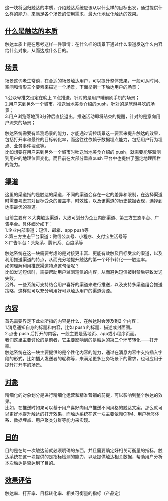 这一块将回归触达的本质，介绍触达系统应该从以什么样的目标出发，通过提供什么样的能力，来满足各个场景的使用需求，最大化地优化触达的效果。<br>

## [什么是触达的本质]()

触达本质上是在思考这样一件事情：在什么样的场景下通过什么渠道发送什么内容给什么对象，从而达成什么目的。<br>

## [场景]()

场景这词老生常谈，在合适的场景触达用户，可以提升整体效果，一般可从时间、空间和情形三个要素来描述一个场景，下面举例一下触达用户的场景：<br>

  1.公众号推文设定在晚上 11点推送，针对的是用户睡前刷手机的场景；<br>
  2.用户来到另外一个城市，推送当地美食介绍的push，针对的是旅游寻吃的场景；<br>
  3.用户浏览落地页3分钟后直接退出，推送活动即将结束的提醒，针对的是意向用户流失的场景；<br>

触达系统需要有监测场景的能力，才能通过调控场景这一要素来提升触达的效果，包括打开率和最终的目标转化率，而这往往依赖于数据埋点能力，包括用户行为埋点、业务事件埋点等。<br>
比如想要在用户来到另外一个城市时吐送当地美食介绍的 push，就需要能够监测到用户的地理位置变化，而目前在大部分垂直push 平台中也提供了圈定地理围栏的能力。<br>

## [渠道]()

这里的渠道指的是触达的渠道，不同的渠道会存在一定的差异和限制，在选择渠道时需要考虑其对目标受众的覆盖率、时效性，以及该渠道的历史数据表现，选择到达率最优的渠道。<br>

目前主要有 3 大类触达渠道，大致可划分为企业内部渠道、第三方生态平台、广告平台。具体细分如下： <br>
  1.企业内部渠道：短信、邮箱、app push等 <br>
  2.第三方生态平台渠道：微信公众号、小程序、支付宝生活号等  <br>
  3.广告平台：头条系、腾讯系、百度系等  <br>

触达系统在这一块需要考虑的是对接更丰富、更能有效触及目标受众的渠道，以及利用推送渠道的特点，从而充分地提升触达的第一个环节转化——触达率。 <br>
如何理解利用推送渠道特点这句话呢？ <br>
比如发送短信时，需要帮助用户监测短信的内容，从而避免短信被封禁后导致发送失败。 <br>
另外，一些系统可支持结合用户喜好的渠道来进行推送，以及支持多渠道组合推送策略，这样就可以充分利用好可以触达用户的渠道资源。 <br>

## [内容]()

首先需要界定下此处所指的内容是什么，在触达时会涉及到2 个内容： <br>
  1.消息通知自身的标题和内容，比如 push 的标题、描述或封面图。<br>
  2.点击 push 后打开的内容，一般主要是落地页、app或小程序页面。<br>
我们这里主要讨论的是前者，它主要影响到的是触达的第二个环节转化——打开率。<br>
触达系统在这一块主要提供的是个性化内容的能力，通过在消息内容中支持插入字段的形式，比如插入发送者的昵称等，来满足更多业务场景下的需求，也可应用于提升打开率的场景。<br>

## [对象]()

精细化的对象划分是进行精细化运营和精准营销的前提，可以影响到整个触达的效果。<br>
比如，在推送时如果可以基于用户喜好向用户推送不同风格的触达文案，那么就可以更好地提升触达的打开效果，而触达系统在这一块主要依赖CRM、用户标签体系、数据埋点、用户聚类分群等能力来实现。<br>

## [目的]()

目的是在每一次触达前就必须明确的东西，并且需要确定好相关可衡量的指标，触达系统在这一块提供的是指标检测的能力，以及提供触达相关数据，帮助用户分析本次触达是否达到了目的。<br>

## [效果评估]()

触达率、打开率、目标转化率、相关可衡量的指标（产品定）<br>
